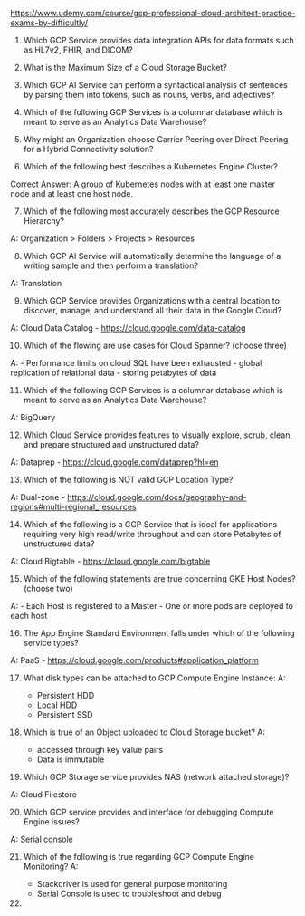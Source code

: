 https://www.udemy.com/course/gcp-professional-cloud-architect-practice-exams-by-difficultly/


1. Which GCP Service provides data integration APIs for data formats such as HL7v2, FHIR, and DICOM?

2. What is the Maximum Size of a Cloud Storage Bucket?

3. Which GCP AI Service can perform a syntactical analysis of sentences by parsing them into tokens, such as nouns, verbs, and adjectives?

4. Which of the following GCP Services is a columnar database which is meant to serve as an Analytics Data Warehouse?

5. Why might an Organization choose Carrier Peering over Direct Peering for a Hybrid Connectivity solution?

6. Which of the following best describes a Kubernetes Engine Cluster?

Correct Answer: A group of Kubernetes nodes with at least one master node and at least one host node.

7. Which of the following most accurately describes the GCP Resource Hierarchy?

A: Organization > Folders > Projects > Resources

8. Which GCP AI Service will automatically determine the language of a writing sample and then perform a translation?

A: Translation

9. Which GCP Service provides Organizations with a central location to discover, manage, and understand all their data in the Google Cloud?

A: Cloud Data Catalog - https://cloud.google.com/data-catalog

10. Which of the flowing are use cases for Cloud Spanner? (choose three)

A: 
    - Performance limits on cloud SQL have been exhausted
    - global replication of relational data
    - storing petabytes of data

11. Which of the following GCP Services is a columnar database which is meant to serve as an Analytics Data Warehouse?

A: BigQuery

12. Which Cloud Service provides features to visually explore, scrub, clean, and prepare structured and unstructured data?

A: Dataprep - https://cloud.google.com/dataprep?hl=en

13. Which of the following is NOT valid GCP Location Type?

A: Dual-zone - https://cloud.google.com/docs/geography-and-regions#multi-regional_resources

14. Which of the following is a GCP Service that is ideal for applications requiring very high read/write throughput and can store Petabytes of unstructured data?

A: Cloud Bigtable - https://cloud.google.com/bigtable

15. Which of the following statements are true concerning GKE Host Nodes? (choose two)

A: 
    - Each Host is registered to a Master
    - One or more pods are deployed to each host

16. The App Engine Standard Environment falls under which of the following service types?

A: PaaS - https://cloud.google.com/products#application_platform


17. What disk types can be attached to GCP Compute Engine Instance:
A:
    - Persistent HDD
    - Local HDD
    - Persistent SSD

18. Which is true of an Object uploaded to Cloud Storage bucket?
A: 
    - accessed through key value pairs
    - Data is immutable

19. Which GCP Storage service provides NAS (network attached storage)?

A: Cloud Filestore

20. Which GCP service provides and interface for debugging Compute Engine issues?

A: Serial console

21. Which of the following is true regarding GCP Compute Engine Monitoring?
A:
    - Stackdriver is used for general purpose monitoring
    - Serial Console is used to troubleshoot and debug

22. 